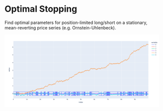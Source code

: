# Optimal Stopping
Find optimal parameters for position-limited long/short on a stationary, mean-reverting price series (e.g. Ornstein-Uhlenbeck).

![Example Plot](https://github.com/odenpetersen/optimal-stopping/blob/main/output/newplot.png?raw=true)

